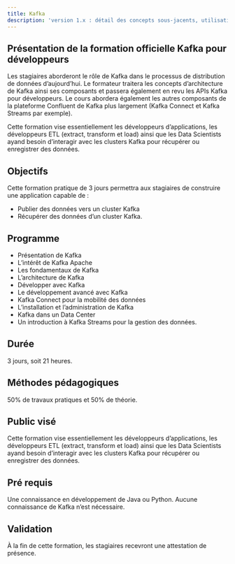 ```yaml
---
title: Kafka
description: 'version 1.x : détail des concepts sous-jacents, utilisation de producteurs et consommateurs, administration'
---
```


## Présentation de la formation officielle Kafka pour développeurs

Les stagiaires aborderont le rôle de Kafka dans le processus de distribution de données d’aujourd’hui. Le 
formateur traitera les concepts d’architecture de Kafka ainsi ses composants et passera également en revu 
les APIs Kafka pour développeurs. Le cours abordera également les autres composants de la plateforme 
Confluent de Kafka plus largement (Kafka Connect et Kafka Streams par exemple).

Cette formation vise essentiellement les développeurs d’applications, les développeurs ETL (extract, 
transform et load) ainsi que les Data Scientists ayand besoin d’interagir avec les clusters Kafka pour 
récupérer ou enregistrer des données.
## Objectifs

Cette formation pratique de 3 jours permettra aux stagiaires de construire une application capable de :
 - Publier des données vers un cluster Kafka
 - Récupérer des données d’un cluster Kafka.

## Programme
  - Présentation de Kafka
  - L’intérêt de Kafka Apache
  - Les fondamentaux de Kafka
  - L’architecture de Kafka
  - Développer avec Kafka
  - Le développement avancé avec Kafka
  - Kafka Connect pour la mobilité des données
  - L’installation et l’administration de Kafka
  - Kafka dans un Data Center
  - Un introduction à Kafka Streams pour la gestion des données.

## Durée
3 jours, soit 21 heures.

## Méthodes pédagogiques
50% de travaux pratiques et 50% de théorie.

## Public visé
Cette formation vise essentiellement les développeurs d’applications, les développeurs ETL (extract, 
transform et load) ainsi que les Data Scientists ayand besoin d’interagir avec les clusters Kafka pour 
récupérer ou enregistrer des données.

## Pré requis
Une connaissance en développement de Java ou Python. Aucune connaissance de Kafka n’est nécessaire.

## Validation
À la fin de cette formation, les stagiaires recevront une attestation de présence.

